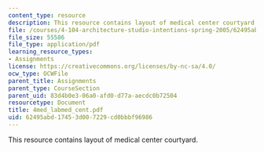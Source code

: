 ```yaml
---
content_type: resource
description: This resource contains layout of medical center courtyard.
file: /courses/4-104-architecture-studio-intentions-spring-2005/62495abd17453d007229cd0bbbf96986_4med_labmed_cent.pdf
file_size: 55586
file_type: application/pdf
learning_resource_types:
- Assignments
license: https://creativecommons.org/licenses/by-nc-sa/4.0/
ocw_type: OCWFile
parent_title: Assignments
parent_type: CourseSection
parent_uid: 83d4b0e3-06a0-afd0-d77a-aecdc0b72504
resourcetype: Document
title: 4med_labmed_cent.pdf
uid: 62495abd-1745-3d00-7229-cd0bbbf96986
---
```

This resource contains layout of medical center courtyard.